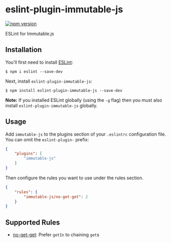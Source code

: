 # eslint-plugin-immutable-js

[![npm version](https://badge.fury.io/js/eslint-plugin-immutable-js.svg)](https://www.npmjs.com/package/eslint-plugin-immutable-js)

ESLint for Immutable.js

## Installation

You'll first need to install [ESLint](http://eslint.org):

```
$ npm i eslint --save-dev
```

Next, install `eslint-plugin-immutable-js`:

```
$ npm install eslint-plugin-immutable-js --save-dev
```

**Note:** If you installed ESLint globally (using the `-g` flag) then you must also install `eslint-plugin-immutable-js` globally.

## Usage

Add `immutable-js` to the plugins section of your `.eslintrc` configuration file. You can omit the `eslint-plugin-` prefix:

```json
{
    "plugins": [
        "immutable-js"
    ]
}
```

Then configure the rules you want to use under the rules section.

```json
{
    "rules": {
        "immutable-js/no-get-get": 2
    }
}
```

## Supported Rules

* [no-get-get](docs/rules/no-get-get.md): Prefer `getIn` to chaining `get`s
